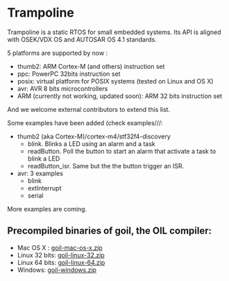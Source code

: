# Trampoline

Trampoline is a static RTOS for small embedded systems.
Its API is aligned with OSEK/VDX OS and AUTOSAR OS 4.1 standards.

5 platforms are supported by now :

* thumb2: ARM Cortex-M (and others) instruction set
* ppc: PowerPC 32bits instruction set
* posix: virtual platform for POSIX systems (tested on Linux and OS X)
* avr: AVR 8 bits microcontrollers
* ARM (currently not working, updated soon): ARM 32 bits instruction set

And we welcome external contributors to extend this list.

Some examples have been added (check examples/<instruction set>/<micro-controller>/<board>:

* thumb2 (aka Cortex-M)/cortex-m4/stf32f4-discovery
  * blink. Blinks a LED using an alarm and a task
  * readButton. Poll the button to start an alarm that activate a task to blink a LED
  * readButton_isr. Same but the the button trigger an ISR.
* avr: 3 examples
  * blink
  * extInterrupt
  * serial

More examples are coming.

## Precompiled binaries of goil, the OIL compiler:

* Mac OS X : [goil-mac-os-x.zip](https://dl.dropboxusercontent.com/u/67740546/goil/goil-mac-os-x.zip)
* Linux 32 bits: [goil-linux-32.zip](https://dl.dropboxusercontent.com/u/67740546/goil/goil-linux-32.zip)
* Linux 64 bits: [goil-linux-64.zip](https://dl.dropboxusercontent.com/u/67740546/goil/goil-linux-64.zip)
* Windows: [goil-windows.zip](https://dl.dropboxusercontent.com/u/67740546/goil/goil-windows.zip)
